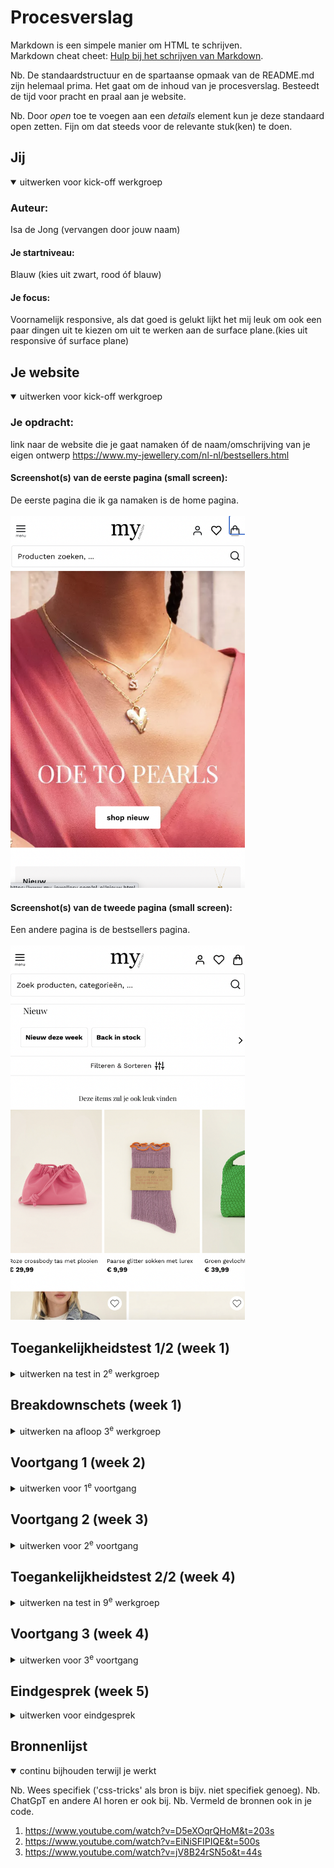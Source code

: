 # Procesverslag
Markdown is een simpele manier om HTML te schrijven.  
Markdown cheat cheet: [Hulp bij het schrijven van Markdown](https://github.com/adam-p/markdown-here/wiki/Markdown-Cheatsheet).

Nb. De standaardstructuur en de spartaanse opmaak van de README.md zijn helemaal prima. Het gaat om de inhoud van je procesverslag. Besteedt de tijd voor pracht en praal aan je website.

Nb. Door *open* toe te voegen aan een *details* element kun je deze standaard open zetten. Fijn om dat steeds voor de relevante stuk(ken) te doen.





## Jij

<details open>
  <summary>uitwerken voor kick-off werkgroep</summary>

  ### Auteur:
  Isa de Jong (vervangen door jouw naam)

  #### Je startniveau:
  Blauw (kies uit zwart, rood óf blauw)

  #### Je focus:
  Voornamelijk responsive,  als dat goed is gelukt lijkt het mij leuk om ook een paar dingen uit te kiezen om uit te werken aan de surface plane.(kies uit responsive óf surface plane)

 
</details>





## Je website

<details open>
  <summary>uitwerken voor kick-off werkgroep</summary>

  ### Je opdracht:
  link naar de website die je gaat namaken óf de naam/omschrijving van je eigen ontwerp
  https://www.my-jewellery.com/nl-nl/bestsellers.html 

  #### Screenshot(s) van de eerste pagina (small screen): 
  De eerste pagina die ik ga  namaken is de home pagina.
  <br></br>
  <img src="readme-images/Homepage.png" width="375px" alt="omschrijving van de pagina">

  #### Screenshot(s) van de tweede pagina (small screen):
  Een andere pagina is de bestsellers pagina.
  <br></br>
  <img src="readme-images/Shopnieuw.png" width="375px" alt="omschrijving van de pagina">
 
</details>



## Toegankelijkheidstest 1/2 (week 1)

<details>
  <summary>uitwerken na test in 2<sup>e</sup> werkgroep</summary>

  ### Bevindingen
  Lijst met je bevindingen die in de test naar voren kwamen:

  - Erg veel fouten als ik het in de w3c validater doe.
  - qua layout is de site heel mooi en netjes
  - De html als ik op inspecteren klik bestaat uit super veel divjes etc.
  - 

</details>



## Breakdownschets (week 1)

<details>
  <summary>uitwerken na afloop 3<sup>e</sup> werkgroep</summary>

  ### de hele pagina: 
  <img src="readme-images/breakdownschets1.png" width="375px" alt="breakdown van de hele pagina">

  ### dynamisch deel (bijv menu): 
  <img src="readme-images/breakdownschets2.png" width="375px" alt="breakdown van een dynamisch deel">

  ### wellicht nog een dynamisch deel (bijv filter): 
  <img src="readme-images/breakdownschets3.png" width="375px" alt="breakdown van nog een dynamisch deel">

</details>





## Voortgang 1 (week 2)

<details>
  <summary>uitwerken voor 1<sup>e</sup> voortgang</summary>

  ### Stand van zaken
  hier dit ging goed & dit was lastig (neem ook screenshots op van delen van je website en code)

  Wat goed gaat deze week is de html schrijen. ik vond het lastig om te begrijpen hoe een grid in elkaar zit en hoe je uiteindelijk een responsive website kon maken. Ik heb daarom veel grid garden gespeeld en video's over grid gekeken. 

<img src="readme-images/codescreenshot1.png" width="375px" alt="screenshot van code ">
 
 Op deze screenshot zie je een slider die ik heb gecodeerd zonder een grid te gebruiken.
 Ik hoop dat ik deze ul in een grid kan zetten, zodat het makkelijker responsive wordt en ik kan leren hoe ik een grid gebruik.
 
 Ook wil ik graag nog een hartjes button op de foto kan komen zodat het er helemaal af is dit gedeelte.

  ### Verslag van meeting
  hier na afloop snel de uitkomsten van de meeting vastleggen

  - veel proberen en opzoeken over grid
  - alle opdrachten goed doen
  - Hulp vragen aan de studentenassistent of de docent als het niet lukt om op weg te komen


</details>





## Voortgang 2 (week 3)

<details>
  <summary>uitwerken voor 2<sup>e</sup> voortgang</summary>

  ### Stand van zaken
  hier dit ging goed & dit was lastig (neem ook screenshots op van delen van je website en code)

<img src="readme-images/codescreenshot2.png" width="375px" alt="screenshot van code ">
Wat erg goed gaat is dat ik een grid heb en het begrijp!! 

Daarnaast ben ik erachter gekomen hoe een media query werkt.
Ik heb geleerd dat sommige veranderingen op een pagina niet alleen door 100% responsive maken bestaan. Maar dus ook door te zeggen dat vanaf een bepaalde grootte het scherm en de html etc er anders uit moeten zien. Ik vond dit een erg interessant onderwerp, omdat ik door deze kennis ook nog oude kennis mee kon nemen. Bijvoorbeeld de display none functie. die kan je op een html element zetten en vervolgens laten verschijnen door display block in de media query te zetten.

Door al deze nieuwe informatie heb ik weer goede moed en weet ik hoe ik andere functies van mijn site moet gaan coderen. Bijvoorbeeld de footer. Hierdoor ben ik over het algemeen veel blijer met het resultaat wat ik nu heb! 

  ### Verslag van meeting
  hier na afloop snel de uitkomsten van de meeting vastleggen
  - Veel proberen, maakt niet uit als het niet in een keer lukt
  - Er zijn meerdere manieren om iets te bereiken, ik ga kijken wat de beste is voor mijzelf
  - Zelfstandig gaan knallen en uitproberen.
  - mediaquery gebruiken voor de footer.

</details>




## Toegankelijkheidstest 2/2 (week 4)

<details>
  <summary>uitwerken na test in 9<sup>e</sup> werkgroep</summary>

  ### Bevindingen
  Lijst met je bevindingen die in de test naar voren kwamen (geef ook aan wat er verbeterd is):

 - Ik heb bijvoorbeeld alle alts geshreven 
 - Er is geen horizontale schuiving meer.
 - De website lijkt al op een geheel
 - ik zie soms niet het verschil met mijn website en de originele haha! 
 - Ik ben content met de informatie en hoe mijn html er uit ziet
 - Ik heb alle foto's niet gedownload maar de link van de website neergezet.
</details>



## Voortgang 3 (week 4)

<details>
  <summary>uitwerken voor 3<sup>e</sup> voortgang</summary>

  ### Stand van zaken
  hier dit ging goed & dit was lastig (neem ook screenshots op van delen van je website en code)
<img src="readme-images/codescreenshot3.png" width="375px" alt="screenshot van code ">

Ik ben mijn 2e pagina goed gaan stylen met css en responsive maken. 
Ook ben ik alle puntjes op de i gaan zetten en heb ik een hamburger menu laten werken.
Voor de meeste tijd heb ik aan mijn 1e pagina gewerkt en gezeten. Dat gaf mij een beetje stress maar ik heb gelukkig nu wel veel kunnen veranderen aan de tweede pagina. 

  ### Verslag van meeting
  hier na afloop snel de uitkomsten van de meeting vastleggen
  - Niet opgeven lol
  - Veel tijd aan besteden en nog even strijden om zo veel mogelijk uit de komende week te halen

</details>





## Eindgesprek (week 5)

<details>
  <summary>uitwerken voor eindgesprek</summary>

  ### Je uitkomst - karakteristiek screenshots:
  <img src="readme-images/eindresultaat1.png" width="375px" alt="uitomst opdracht 1">


  ### Dit ging goed/Heb ik geleerd: 
  Korte omschrijving met plaatjes:

  Waar ik erg trots op ben is dat ik echt heel veel heb geleerd deze weken. Ik begon met weinig tot basiskennis over een net html schrijven en ben nu op het punt dat ik geniet van code schrijven, omdat ik zo veel heb geleerd. een ding daarvan is bijvoorbeeld een grid kunnen gebruiken op verschillende manieren. 
  <br> </br>
  <img src="readme-images/eindresultaat2.png" width="375px" alt="top">


  ### Dit was lastig/Is niet gelukt:
  Korte omschrijving met plaatjes

  Wat helaas niet is gelukt is het goed schalen van foto's of in dit geval een slider. 
  <br> </br>
  <img src="readme-images/eindresultaat3.png" width="375px" alt="bummer">
</details>


## Bronnenlijst

<details open>
  <summary>continu bijhouden terwijl je werkt</summary>

  Nb. Wees specifiek ('css-tricks' als bron is bijv. niet specifiek genoeg). 
  Nb. ChatGpT en andere AI horen er ook bij.
  Nb. Vermeld de bronnen ook in je code.

  1. https://www.youtube.com/watch?v=D5eXOqrQHoM&t=203s
  2. https://www.youtube.com/watch?v=EiNiSFIPIQE&t=500s
  3. https://www.youtube.com/watch?v=jV8B24rSN5o&t=44s

</details>